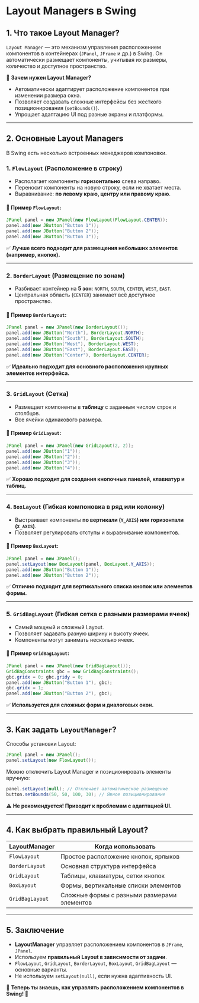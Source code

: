 # Layout Managers в Swing

## 1. Что такое Layout Manager?
`Layout Manager` — это механизм управления расположением компонентов в контейнерах (`JPanel`, `JFrame` и др.) в Swing. Он автоматически размещает компоненты, учитывая их размеры, количество и доступное пространство.

📌 **Зачем нужен Layout Manager?**
- Автоматически адаптирует расположение компонентов при изменении размера окна.
- Позволяет создавать сложные интерфейсы без жесткого позиционирования (`setBounds()`).
- Упрощает адаптацию UI под разные экраны и платформы.

---

## 2. Основные Layout Managers
В Swing есть несколько встроенных менеджеров компоновки.

### **1. `FlowLayout` (Расположение в строку)**
- Располагает компоненты **горизонтально** слева направо.
- Переносит компоненты на новую строку, если не хватает места.
- Выравнивание: **по левому краю, центру или правому краю**.

#### 📌 **Пример `FlowLayout`:**
```java
JPanel panel = new JPanel(new FlowLayout(FlowLayout.CENTER));
panel.add(new JButton("Button 1"));
panel.add(new JButton("Button 2"));
panel.add(new JButton("Button 3"));
```
✅ **Лучше всего подходит для размещения небольших элементов (например, кнопок).**

---

### **2. `BorderLayout` (Размещение по зонам)**
- Разбивает контейнер на **5 зон**: `NORTH`, `SOUTH`, `CENTER`, `WEST`, `EAST`.
- Центральная область (`CENTER`) занимает всё доступное пространство.

#### 📌 **Пример `BorderLayout`:**
```java
JPanel panel = new JPanel(new BorderLayout());
panel.add(new JButton("North"), BorderLayout.NORTH);
panel.add(new JButton("South"), BorderLayout.SOUTH);
panel.add(new JButton("West"), BorderLayout.WEST);
panel.add(new JButton("East"), BorderLayout.EAST);
panel.add(new JButton("Center"), BorderLayout.CENTER);
```
✅ **Идеально подходит для основного расположения крупных элементов интерфейса.**

---

### **3. `GridLayout` (Сетка)**
- Размещает компоненты в **таблицу** с заданным числом строк и столбцов.
- Все ячейки одинакового размера.

#### 📌 **Пример `GridLayout`:**
```java
JPanel panel = new JPanel(new GridLayout(2, 2));
panel.add(new JButton("1"));
panel.add(new JButton("2"));
panel.add(new JButton("3"));
panel.add(new JButton("4"));
```
✅ **Хорошо подходит для создания кнопочных панелей, клавиатур и таблиц.**

---

### **4. `BoxLayout` (Гибкая компоновка в ряд или колонку)**
- Выстраивает компоненты **по вертикали (`Y_AXIS`) или горизонтали (`X_AXIS`)**.
- Позволяет регулировать отступы и выравнивание компонентов.

#### 📌 **Пример `BoxLayout`:**
```java
JPanel panel = new JPanel();
panel.setLayout(new BoxLayout(panel, BoxLayout.Y_AXIS));
panel.add(new JButton("Button 1"));
panel.add(new JButton("Button 2"));
```
✅ **Отлично подходит для вертикального списка кнопок или элементов формы.**

---

### **5. `GridBagLayout` (Гибкая сетка с разными размерами ячеек)**
- Самый мощный и сложный Layout.
- Позволяет задавать разную ширину и высоту ячеек.
- Компоненты могут занимать несколько ячеек.

#### 📌 **Пример `GridBagLayout`:**
```java
JPanel panel = new JPanel(new GridBagLayout());
GridBagConstraints gbc = new GridBagConstraints();
gbc.gridx = 0; gbc.gridy = 0;
panel.add(new JButton("Button 1"), gbc);
gbc.gridx = 1;
panel.add(new JButton("Button 2"), gbc);
```
✅ **Используется для сложных форм и диалоговых окон.**

---

## 3. Как задать `LayoutManager`?
Способы установки Layout:
```java
JPanel panel = new JPanel();
panel.setLayout(new FlowLayout());
```

Можно отключить Layout Manager и позиционировать элементы вручную:
```java
panel.setLayout(null); // Отключает автоматическое размещение
button.setBounds(50, 50, 100, 30); // Явное позиционирование
```
⚠️ **Не рекомендуется! Приводит к проблемам с адаптацией UI.**

---

## 4. Как выбрать правильный Layout?
| LayoutManager    | Когда использовать |
|-----------------|------------------|
| `FlowLayout`    | Простое расположение кнопок, ярлыков |
| `BorderLayout`  | Основная структура интерфейса |
| `GridLayout`    | Таблицы, клавиатуры, сетки кнопок |
| `BoxLayout`     | Формы, вертикальные списки элементов |
| `GridBagLayout` | Сложные формы с разными размерами элементов |

---

## 5. Заключение
- **LayoutManager** управляет расположением компонентов в `JFrame`, `JPanel`.
- Используем **правильный Layout в зависимости от задачи**.
- `FlowLayout`, `GridLayout`, `BorderLayout`, `BoxLayout`, `GridBagLayout` — основные варианты.
- Не используем `setLayout(null)`, если нужна адаптивность UI.

🎨 **Теперь ты знаешь, как управлять расположением компонентов в Swing! 🚀**

